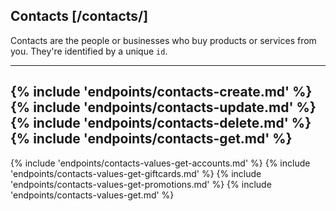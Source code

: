## Contacts [/contacts/]

Contacts are the people or businesses who buy products or services from you.  They're identified by a unique `id`.

---
{% include 'endpoints/contacts-create.md' %}
{% include 'endpoints/contacts-update.md' %}
{% include 'endpoints/contacts-delete.md' %}
{% include 'endpoints/contacts-get.md' %}
---
{% include 'endpoints/contacts-values-get-accounts.md' %}
{% include 'endpoints/contacts-values-get-giftcards.md' %}
{% include 'endpoints/contacts-values-get-promotions.md' %}
{% include 'endpoints/contacts-values-get.md' %}
